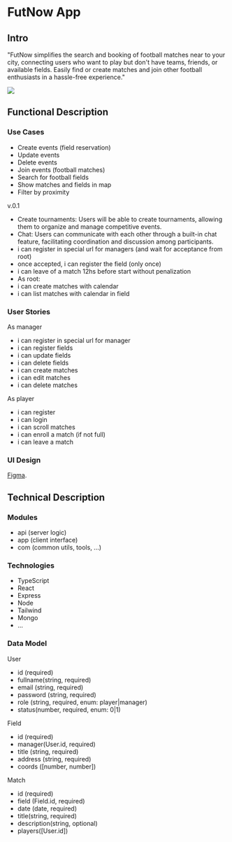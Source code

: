 # FutNow App

## Intro

"FutNow simplifies the search and booking of football matches near to your city, connecting users who want to play but don't have teams, friends, or available fields. Easily find or create matches and join other football enthusiasts in a hassle-free experience."

![](https://media.giphy.com/media/usjtDKDAmOuPu/giphy.gif?cid=ecf05e47wwc0o5yu6k46s73lf3azc4qitkcg5zfzu0d3dv6e&ep=v1_gifs_search&rid=giphy.gif&ct=g)

## Functional Description

### Use Cases

- Create events (field reservation)
- Update events
- Delete events
- Join events (football matches)
- Search for football fields
- Show matches and fields in map
- Filter by proximity

v.0.1

- Create tournaments: Users will be able to create tournaments, allowing them to organize and manage competitive events.
- Chat: Users can communicate with each other through a built-in chat feature, facilitating coordination and discussion among participants.
- i can register in special url for managers (and wait for acceptance from root)
- once accepted, i can register the field (only once)
- i can leave of a match 12hs before start without penalization
- As root:
- i can create matches with calendar
- i can list matches with calendar in field

### User Stories

As manager

- i can register in special url for manager
- i can register fields
- i can update fields
- i can delete fields
- i can create matches
- i can edit matches
- i can delete matches

As player

- i can register
- i can login
- i can scroll matches
- i can enroll a match (if not full)
- i can leave a match

### UI Design

[Figma](https://www.figma.com/file/cw8K38zpv36iQkjQA5fVXC/App?type=design&node-id=0-1&mode=design&t=RHFOp1rBhBeRDwEs-0).

## Technical Description

### Modules

- api (server logic)
- app (client interface)
- com (common utils, tools, ...)

### Technologies

- TypeScript
- React
- Express
- Node
- Tailwind
- Mongo
- ...

### Data Model

User

- id (required)
- fullname(string, required)
- email (string, required)
- password (string, required)
- role (string, required, enum: player|manager)
- status(number, required,  enum: 0|1)

Field

- id (required)
- manager(User.id, required)
- title (string, required)
- address (string, required)
- coords ([number, number])

Match

- id (required)
- field (Field.id, required)
- date (date, required)
- title(string, required)
- description(string, optional)
- players([User.id])
